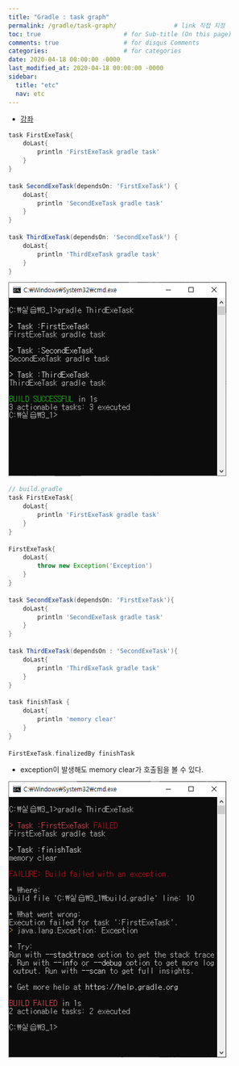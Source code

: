 ```yaml
---
title: "Gradle : task graph"
permalink: /gradle/task-graph/                # link 직접 지정
toc: true                       # for Sub-title (On this page)
comments: true                  # for disqus Comments
categories:                     # for categories
date: 2020-04-18 00:00:00 -0000
last_modified_at: 2020-04-18 00:00:00 -0000
sidebar:
  title: "etc"
  nav: etc
---
```


* [강좌](https://www.youtube.com/watch?v=Q_4B94LvED8&list=PL7mmuO705dG2pdxCYCCJeAgOeuQN1seZz&index=13&t=0s)

```groovy
task FirstExeTask{
    doLast{
        println 'FirstExeTask gradle task'
    }
}

task SecondExeTask(dependsOn: 'FirstExeTask') {
    doLast{
        println 'SecondExeTask gradle task'
    }
}

task ThirdExeTask(dependsOn: 'SecondExeTask') {
    doLast{
        println 'ThirdExeTask gradle task'
    }
}
```

![](/file/image/gradle-task-graph.png)

```groovy
// build.gradle
task FirstExeTask{
    doLast{
        println 'FirstExeTask gradle task'
    }
}

FirstExeTask{
    doLast{
        throw new Exception('Exception')
    }
}

task SecondExeTask(dependsOn: 'FirstExeTask'){
    doLast{
        println 'SecondExeTask gradle task'
    }
}

task ThirdExeTask(dependsOn : 'SecondExeTask'){
    doLast{
        println 'ThirdExeTask gradle task'
    }
}

task finishTask {
    doLast{
        println 'memory clear'
    }
}

FirstExeTask.finalizedBy finishTask
```

* exception이 발생해도 memory clear가 호출됨을 볼 수 있다.

![](/file/image/gradle-task-graph2.png)


